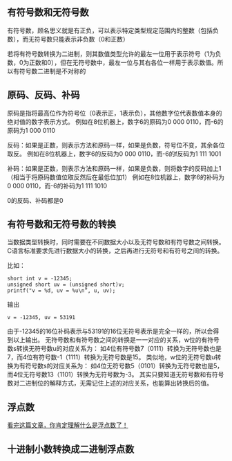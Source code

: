 ## 有符号数和无符号数
有符号数，顾名思义就是有正负，可以表示特定类型规定范围内的整数（包括负数），而无符号数只能表示非负数（0和正数）

若将有符号数转换为二进制，则其数值类型允许的最左一位用于表示符号（1为负数，0为正数和0），但在无符号数中，最左一位与其右各位一样用于表示数值。所以有符号数二进制是不对称的

## 原码、反码、补码
原码是指将最高位作为符号位（0表示正，1表示负），其他数字位代表数值本身的绝对值的数字表示方式。
例如在8位机器上，数字6的原码为0 000 0110，而-6的原码为1 000 0110

反码：如果是正数，则表示方法和原码一样，如果是负数，符号位不变，其余各位取反。
例如在8位机器上，数字6的反码为0 000 0110，而-6的f反码为1 111 1001

补码：如果是正数，则表示方法和原码一样，如果是负数，则将数字的反码加上1（相当于将原码数值位取反然后在最低位加1）
例如在8位机器上，数字6的补码为0 000 0110，而-6的补码为1 111 1010

0的反码、补码都是0

## 有符号数和无符号数的转换
当数据类型转换时，同时需要在不同数据大小以及无符号数和有符号数之间转换。C语言标准要求先进行数据大小的转换，之后再进行无符号和有符号之间的转换。

比如：
```
short int v = -12345;
unsigned short uv = (unsigned short)v;
printf("v = %d, uv = %u\n”, u, uv);
```
输出
```
v = -12345, uv = 53191
```
由于-12345的16位补码表示与53191的16位无符号表示是完全一样的，所以会得到以上输出。
无符号数和有符号数之间的转换是一一对应的关系，w位的有符号数s转换无符号数u的对应关系为：
如4位有符号数7（0111）转换为无符号数也是7，而4位有符号数-1（1111）转换为无符号数是15。
类似地，w位的无符号数u转换为有符号数s的对应关系为：
如4位无符号数5（0101）转换为无符号数也是5，而4位无符号数13（1101）转换为无符号数为-3。
其实只要知道无符号数和有符号数对二进制位的解释方式，无需记住上述的对应关系，也能算出转换后的值。

## 浮点数
[看完这篇文章，你肯定理解什么是浮点数了！](https://mp.weixin.qq.com/s/34Fg9GSqRDoBbGFPzOt_ow)
## 十进制小数转换成二进制浮点数


